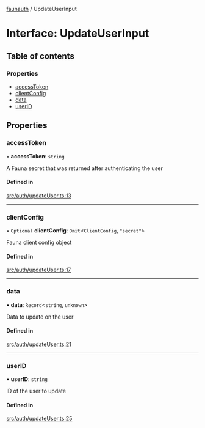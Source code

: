 [faunauth](../index.md) / UpdateUserInput

# Interface: UpdateUserInput

## Table of contents

### Properties

- [accessToken](UpdateUserInput.md#accesstoken)
- [clientConfig](UpdateUserInput.md#clientconfig)
- [data](UpdateUserInput.md#data)
- [userID](UpdateUserInput.md#userid)

## Properties

### accessToken

• **accessToken**: `string`

A Fauna secret that was returned after authenticating the user

#### Defined in

[src/auth/updateUser.ts:13](https://github.com/alexnitta/faunauth/blob/44c1409/src/auth/updateUser.ts#L13)

___

### clientConfig

• `Optional` **clientConfig**: `Omit`<`ClientConfig`, ``"secret"``\>

Fauna client config object

#### Defined in

[src/auth/updateUser.ts:17](https://github.com/alexnitta/faunauth/blob/44c1409/src/auth/updateUser.ts#L17)

___

### data

• **data**: `Record`<`string`, `unknown`\>

Data to update on the user

#### Defined in

[src/auth/updateUser.ts:21](https://github.com/alexnitta/faunauth/blob/44c1409/src/auth/updateUser.ts#L21)

___

### userID

• **userID**: `string`

ID of the user to update

#### Defined in

[src/auth/updateUser.ts:25](https://github.com/alexnitta/faunauth/blob/44c1409/src/auth/updateUser.ts#L25)
